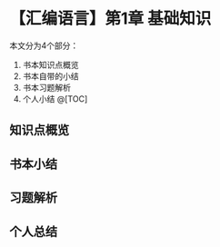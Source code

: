 # 【汇编语言】第1章 基础知识
本文分为4个部分：
1. 书本知识点概览
2. 书本自带的小结
3. 书本习题解析
4. 个人小结
@[TOC]

## 知识点概览



## 书本小结

## 习题解析


## 个人总结

